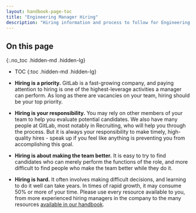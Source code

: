 ```yaml
---
layout: handbook-page-toc
title: "Engineering Manager Hiring"
description: "Hiring information and process to follow for Engineering Managers at GitLab."
---
```


## On this page
{:.no_toc .hidden-md .hidden-lg}

- TOC
{:toc .hidden-md .hidden-lg}

- **Hiring is a priority.** GitLab is a fast-growing company, and paying
  attention to hiring is one of the highest-leverage activities a manager can
  perform. As long as there are vacancies on your team, hiring should be your top
  priority.
- **Hiring is your responsibility.** You may rely on other members of your team
  to help you evaluate potential candidates. We also have many people at GitLab,
  most notably in Recruiting, who will help you through the process. But it is
  always your responsibility to make timely, high-quality hires - speak up if
  you feel like anything is preventing you from accomplishing this goal.
- **Hiring is about making the team better.** It is easy to try to find
  candidates who can merely perform the functions of the role, and more
  difficult to find people who make the team better while they do it.
- **Hiring is hard.** It often involves making difficult decisions, and learning
  to do it well can take years. In times of rapid growth, it may consume 50% or
  more of your time. Please use every resource available to you, from
  more experienced hiring managers in the company to the many resources
  [available in our handbook](/handbook/hiring/interviewing/).